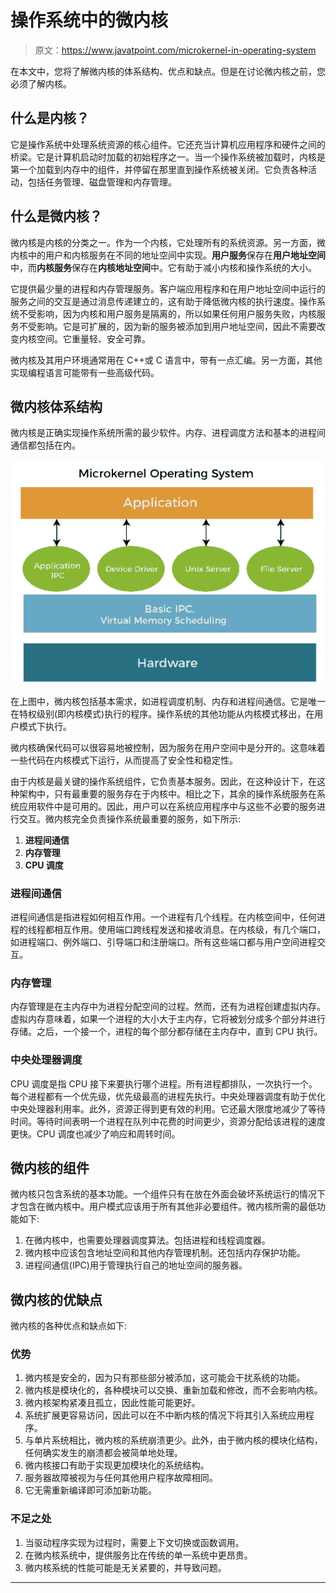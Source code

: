 # 操作系统中的微内核

> 原文：<https://www.javatpoint.com/microkernel-in-operating-system>

在本文中，您将了解微内核的体系结构、优点和缺点。但是在讨论微内核之前，您必须了解内核。

## 什么是内核？

它是操作系统中处理系统资源的核心组件。它还充当计算机应用程序和硬件之间的桥梁。它是计算机启动时加载的初始程序之一。当一个操作系统被加载时，内核是第一个加载到内存中的组件，并停留在那里直到操作系统被关闭。它负责各种活动，包括任务管理、磁盘管理和内存管理。

## 什么是微内核？

微内核是内核的分类之一。作为一个内核，它处理所有的系统资源。另一方面，微内核中的用户和内核服务在不同的地址空间中实现。**用户服务**保存在**用户地址空间**中，而**内核服务**保存在**内核地址空间**中。它有助于减小内核和操作系统的大小。

它提供最少量的进程和内存管理服务。客户端应用程序和在用户地址空间中运行的服务之间的交互是通过消息传递建立的，这有助于降低微内核的执行速度。操作系统不受影响，因为内核和用户服务是隔离的，所以如果任何用户服务失败，内核服务不受影响。它是可扩展的，因为新的服务被添加到用户地址空间，因此不需要改变内核空间。它重量轻、安全可靠。

微内核及其用户环境通常用在 C++或 C 语言中，带有一点汇编。另一方面，其他实现编程语言可能带有一些高级代码。

## 微内核体系结构

微内核是正确实现操作系统所需的最少软件。内存、进程调度方法和基本的进程间通信都包括在内。

![Microkernel in Operating System](img/d73530580699e1421bfef6aad531fcf3.png)

在上图中，微内核包括基本需求，如进程调度机制、内存和进程间通信。它是唯一在特权级别(即内核模式)执行的程序。操作系统的其他功能从内核模式移出，在用户模式下执行。

微内核确保代码可以很容易地被控制，因为服务在用户空间中是分开的。这意味着一些代码在内核模式下运行，从而提高了安全性和稳定性。

由于内核是最关键的操作系统组件，它负责基本服务。因此，在这种设计下，在这种架构中，只有最重要的服务存在于内核中。相比之下，其余的操作系统服务在系统应用软件中是可用的。因此，用户可以在系统应用程序中与这些不必要的服务进行交互。微内核完全负责操作系统最重要的服务，如下所示:

1.  **进程间通信**
2.  **内存管理**
3.  **CPU 调度**

### 进程间通信

进程间通信是指进程如何相互作用。一个进程有几个线程。在内核空间中，任何进程的线程都相互作用。使用端口跨线程发送和接收消息。在内核级，有几个端口，如进程端口、例外端口、引导端口和注册端口。所有这些端口都与用户空间进程交互。

### 内存管理

内存管理是在主内存中为进程分配空间的过程。然而，还有为进程创建虚拟内存。虚拟内存意味着，如果一个进程的大小大于主内存，它将被划分成多个部分并进行存储。之后，一个接一个，进程的每个部分都存储在主内存中，直到 CPU 执行。

### 中央处理器调度

CPU 调度是指 CPU 接下来要执行哪个进程。所有进程都排队，一次执行一个。每个进程都有一个优先级，优先级最高的进程先执行。中央处理器调度有助于优化中央处理器利用率。此外，资源正得到更有效的利用。它还最大限度地减少了等待时间。等待时间表明一个进程在队列中花费的时间更少，资源分配给该进程的速度更快。CPU 调度也减少了响应和周转时间。

## 微内核的组件

微内核只包含系统的基本功能。一个组件只有在放在外面会破坏系统运行的情况下才包含在微内核中。用户模式应该用于所有其他非必要组件。微内核所需的最低功能如下:

1.  在微内核中，也需要处理器调度算法。包括进程和线程调度器。
2.  微内核中应该包含地址空间和其他内存管理机制。还包括内存保护功能。
3.  进程间通信(IPC)用于管理执行自己的地址空间的服务器。

## 微内核的优缺点

微内核的各种优点和缺点如下:

### 优势

1.  微内核是安全的，因为只有那些部分被添加，这可能会干扰系统的功能。
2.  微内核是模块化的，各种模块可以交换、重新加载和修改，而不会影响内核。
3.  微内核架构紧凑且孤立，因此性能可能更好。
4.  系统扩展更容易访问，因此可以在不中断内核的情况下将其引入系统应用程序。
5.  与单片系统相比，微内核的系统崩溃更少。此外，由于微内核的模块化结构，任何确实发生的崩溃都会被简单地处理。
6.  微内核接口有助于实现更加模块化的系统结构。
7.  服务器故障被视为与任何其他用户程序故障相同。
8.  它无需重新编译即可添加新功能。

### 不足之处

1.  当驱动程序实现为过程时，需要上下文切换或函数调用。
2.  在微内核系统中，提供服务比在传统的单一系统中更昂贵。
3.  微内核系统的性能可能是无关紧要的，并导致问题。

* * *